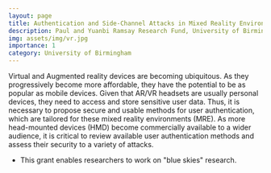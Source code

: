 ```yaml
---
layout: page
title: Authentication and Side-Channel Attacks in Mixed Reality Environments
description: Paul and Yuanbi Ramsay Research Fund, University of Birmingham <br> P.I.
img: assets/img/vr.jpg
importance: 1
category: University of Birmingham
---
```


Virtual and Augmented reality devices are becoming ubiquitous. As they progressively become more affordable, they have the potential to be as popular as mobile devices. Given that AR/VR headsets are usually personal devices, they need to access and store sensitive user data. Thus, it is necessary to propose secure and usable methods for user authentication, which are tailored for these mixed reality environments (MRE). As more head-mounted devices (HMD) become commercially available to a wider audience, it is critical to review available user authentication methods and assess their security to a variety of attacks. <br>

*  This grant enables researchers to work on "blue skies" research.

